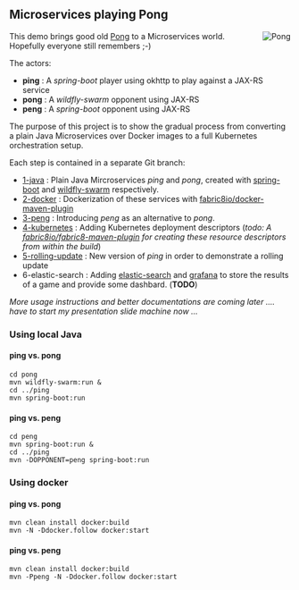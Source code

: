 ## Microservices playing Pong

<img alt="Pong" align="right" style="margin-left: 25px" src="https://raw.githubusercontent.com/rhuss/ping-pong-peng/pong-gif/pong.gif">

This demo brings good old [Pong](https://en.wikipedia.org/wiki/Pong) to a Microservices world.
Hopefully everyone still remembers ;-)

The actors:

* **ping** : A *spring-boot* player using okhttp to play against a JAX-RS service
* **pong** : A *wildfly-swarm* opponent using JAX-RS
* **peng** : A *spring-boot* opponent using JAX-RS

The purpose of this project is to show the gradual process from converting a plain Java Microservices over Docker images 
to a full Kubernetes orchestration setup. 

Each step is contained in a separate Git branch:

* [1-java](https://github.com/rhuss/ping-pong-peng/tree/1-java) : Plain Java Mircroservices *ping* and *pong*, created with [spring-boot](http://projects.spring.io/spring-boot/) and [wildfly-swarm](http://wildfly-swarm.io/) respectively. 
* [2-docker](https://github.com/rhuss/ping-pong-peng/tree/2-docker) : Dockerization of these services with [fabric8io/docker-maven-plugin](https://github.com/fabric8io/docker-maven-plugin)
* [3-peng](https://github.com/rhuss/ping-pong-peng/tree/3-peng) : Introducing *peng* as an alternative to *pong*.
* [4-kubernetes](https://github.com/rhuss/ping-pong-peng/tree/4-kubernetes) : Adding Kubernetes deployment descriptors (*todo: A [fabric8io/fabric8-maven-plugin](https://github.com/fabric8io/fabric8-maven-plugin) for creating these resource descriptors from within the build*)
* [5-rolling-update](https://github.com/rhuss/ping-pong-peng/tree/5-rolling-update) : New version of *ping* in order to demonstrate a rolling update
* 6-elastic-search : Adding [elastic-search](https://github.com/elastic/elasticsearch) and [grafana](http://grafana.org/) to store the results of a game and provide some dashbard. (**TODO**) 

*More usage instructions and better documentations are coming later .... have to start my presentation slide machine now ...* 

### Using local Java

#### ping vs. pong

```
cd pong
mvn wildfly-swarm:run &
cd ../ping
mvn spring-boot:run
```

#### ping vs. peng

```
cd peng
mvn spring-boot:run &
cd ../ping
mvn -DOPPONENT=peng spring-boot:run
```

### Using docker

#### ping vs. pong

```
mvn clean install docker:build
mvn -N -Ddocker.follow docker:start
```

#### ping vs. peng

```
mvn clean install docker:build
mvn -Ppeng -N -Ddocker.follow docker:start
```